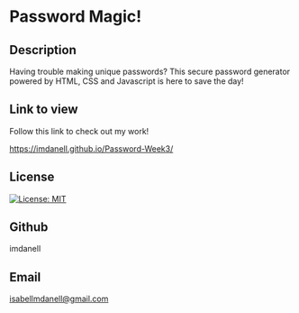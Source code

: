 # Password Magic!

## Description
Having trouble making unique passwords? This secure password generator powered by HTML, CSS and Javascript is here to save the day!

## Link to view

Follow this link to check out my work!   

https://imdanell.github.io/Password-Week3/


## License
[![License: MIT](https://img.shields.io/badge/License-MIT-yellow.svg)](https://opensource.org/licenses/MIT)

## Github
imdanell

## Email
isabellmdanell@gmail.com

